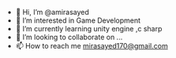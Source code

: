 - 👋 Hi, I’m @amirasayed
- 👀 I’m interested in Game Development
- 🌱 I’m currently learning unity engine ,c sharp 
- 💞️ I’m looking to collaborate on ...
- 📫 How to reach me mirasayed170@gmail.com

<!---
amirasayed/amirasayed is a ✨ special ✨ repository because its `README.md` (this file) appears on your GitHub profile.
You can click the Preview link to take a look at your changes.
--->
